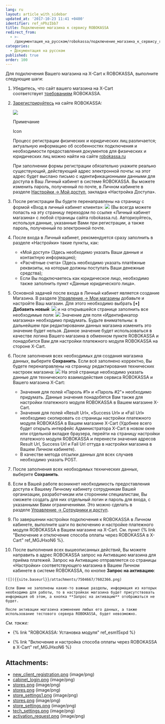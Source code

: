 ```yaml
---
lang: ru
layout: article_with_sidebar
updated_at: '2017-10-23 11:41 +0400'
identifier: ref_nPhzIbb7
title: Подключение магазина к сервису ROBOKASSA
redirect_from:
  - >-
    /документация_на_русском/robokassa/подключение_магазина_к_сервису_robokassa.html
categories:
  - Документация на русском
published: true
order: 100
---
```



Для подключения Вашего магазина на X-Cart к ROBOKASSA, выполните следующие шаги:

1.  Убедитесь, что сайт вашего магазина на X-Cart соответствует [требованиям](http://robokassa.ru/ru/Requirements.aspx "http://robokassa.ru/ru/Requirements.aspx") ROBOKASSA. 
2.  [Зарегистрируйтесь](https://partner.robokassa.ru/Reg/Register?culture=ru) на сайте ROBOKASSA:

    ![]({{site.baseurl}}/attachments/7504667/7602358.png)

    Примечание

    Icon

    Процесс регистрации физических и юридических лиц различается; актуальную информацию об особенностях подключения и необходимости предоставления документов для физических и юридических лиц можно найти на сайте [robokassa.ru](http://robokassa.ru/ru/Contract.aspx "http://robokassa.ru/ru/Contract.aspx")

    При заполнении формы регистрации обязательно укажите реально существующий, действующий адрес электронной почты: на этот адрес будет выслано письмо c идентификационными данными для доступа в Ваш Личный кабинет в системе ROBOKASSA. Вы можете изменить пароль, полученный по почте, в Личном кабинете в разделе [Настройки -> Мой доступ](http://partner.robokassa.ru/Workers/My "http://partner.robokassa.ru/Workers/My"), закладка «Настройка Доступа».

3.  После регистрации Вы будете перенаправлены на страницу с формой «Вход в личный кабинет клиента»:
    ![]({{site.baseurl}}/attachments/7504667/7602359.png)
    (Вы всегда можете попасть на эту страницу переходом по ссылке «Личный кабинет магазина» с любой страницы сайта robokassa.ru).
    Авторизуйтесь, используя данные, указанные Вами при регистрации, а также пароль, полученный по электронной почте.
4.  После входа в Личный кабинет, рекомендуется сразу заполнить в разделе «Настройки» такие пункты, как:

    *   «Мой доступ» (Здесь необходимо указать Ваши данные и контактную информацию);
    *   «Расчётные счета» (Здесь необходимо указать платёжные реквизиты, на которые должны поступать Ваши денежные средства);
    *   Если Вы подключаетесь как юридическое лицо, необходимо также заполнить пункт «Данные юридического лица».
5.  Основной задачей после входа в Личный кабинет является создание Магазина. В разделе [Управление -> Мои магазины](https://partner.robokassa.ru/Shops "https://partner.robokassa.ru/Shops") добавьте и настройте Ваш магазин. Для этого необходимо выбрать **[+] Добавить новый**:
    ![]({{site.baseurl}}/attachments/7504667/7602360.png)
    и на открывшейся странице заполнить все необходимые поля:
    ![]({{site.baseurl}}/attachments/7504667/7602364.png)
    Значение для поля «Идентификатор магазина» необходимо придумать. Будьте внимательны: в дальнейшем при редактировании данных магазина изменить это значение будет нельзя. Данное значение будет использоваться в качестве логина Вашего магазина в обменном пункте ROBOKASSA и понадобится Вам для настройки платежного модуля ROBOKASSA на стороне X-Cart.
6.  После заполнения всех необходимых для создания магазина данных, выберите **Сохранить**. Если всё заполнено корректно, Вы будете перенаправлены на страницу редактирования технических настроек магазина:
    ![]({{site.baseurl}}/attachments/7504667/7602365.png)
    На этой странице необходимо указать данные для технического взаимодействия сервиса ROBOKASSA и Вашего магазина X-Cart: 
    *   Значения для полей «Пароль #1» и «Пароль #2"» необходимо придумать. Данные значения понадобятся Вам также для настройки платежного модуля ROBOKASSA в Вашем магазине X-Cart.
    *   Значения для полей «Result Url», «Success Url» и «Fail Url» необходимо скопировать со страницы настройки платежного модуля ROBOKASSA в Вашем магазине X-Cart (Удобнее всего будет открыть интерфейс Администратора X-Cart в новом окне или отдельной вкладке браузера, перейти на страницу настройки платежного модуля ROBOKASSA и перенести значения адресов Result Url, Success Url и Fail Url оттуда в настройки магазина в Вашем Личном кабинете).
    *   В качестве метода отсылки данных для всех случаев необходимо указать POST.
7.  После заполнения всех необходимых технических данных, выберите **Сохранить**.
8.  Если в Вашей работе возникнет необходимость предоставления доступа к Вашему Личному кабинету сотрудникам Вашей организации, разработчикам или сторонним специалистам, Вы сможете создать для них отдельный логин и пароль для входа, с указанными Вами ограничениями. Это можно сделать в разделе [Управление -> Сотрудники и доступ](https://partner.robokassa.ru/Workers "https://partner.robokassa.ru/Workers").
9.  По завершении настройки подключения к ROBOKASSA в Личном кабинете, выполните шаги по включению и настройке платежного модуля ROBOKASSA в Вашем магазине на X-Cart. См. пункт {% link "Включение и отключение способа оплаты через ROBOKASSA в X-Cart" ref_MGJHxoN6 %}.
10.  После выполнения всех вышеописанных действий, Вы можете направить в адрес ROBOKASSA запрос на Активацию магазина для приёма платежей. Запрос на Активацию отправляется со страницы «Настройки» соответствующего магазина в Вашем Личном кабинете в системе ROBOKASSA, по кнопке **Запрос на активацию**:

    ![]({{site.baseurl}}/attachments/7504667/7602366.png)

    Если Вами не заполнены какие-то важные разделы, информация из которых необходима для работы, то в настройках магазина будет присутствовать информация об этом, а кнопка **Запрос на активацию** отображаться не будет.

    После активации магазина изменение любых его данных, а также использование тестового сервера ROBOKASSA, будет невозможно.

_См. также:_

*   {% link "ROBOKASSA: Установка модуля" ref_esm15xpd %}

*   {% link "Включение и настройка способа оплаты через ROBOKASSA в X-Cart" ref_MGJHxoN6 %} 

## Attachments:

* [new_client_registration.png]({{site.baseurl}}/attachments/7504667/7602358.png) (image/png)
* [cabinet_login.png]({{site.baseurl}}/attachments/7504667/7602359.png) (image/png)
* [stores.png]({{site.baseurl}}/attachments/7504667/7602361.png) (image/png)
* [stores.png]({{site.baseurl}}/attachments/7504667/7602363.png) (image/png)
* [store_settings1.png]({{site.baseurl}}/attachments/7504667/7602362.png) (image/png)
* [stores.png]({{site.baseurl}}/attachments/7504667/7602360.png) (image/png)
* [store_settings.png]({{site.baseurl}}/attachments/7504667/7602364.png) (image/png)
* [tech_settings.png]({{site.baseurl}}/attachments/7504667/7602365.png) (image/png)
* [activation_request.png]({{site.baseurl}}/attachments/7504667/7602366.png) (image/png)
